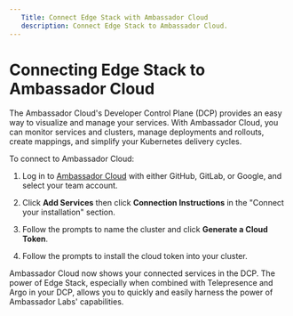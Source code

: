 ```yaml
---
   Title: Connect Edge Stack with Ambassador Cloud
   description: Connect Edge Stack to Ambassador Cloud.
---
```


# Connecting Edge Stack to Ambassador Cloud

The Ambassador Cloud's Developer Control Plane (DCP) provides an easy way to visualize and manage your services. With Ambassador Cloud, you can monitor services and clusters, manage deployments and rollouts, create mappings, and simplify your Kubernetes delivery cycles.

To connect to Ambassador Cloud:

1. Log in to [Ambassador Cloud](https://app.getambassador.io/cloud/services/) with either GitHub, GitLab, or Google, and select your team account.

2. Click **Add Services** then click **Connection Instructions** in the "Connect your installation" section.

3. Follow the prompts to name the cluster and click **Generate a Cloud Token**.

4. Follow the prompts to install the cloud token into your cluster.

Ambassador Cloud now shows your connected services in the DCP. The power of Edge Stack, especially when combined with Telepresence and Argo in your DCP, allows you to quickly and easily harness the power of Ambassador Labs' capabilities.  